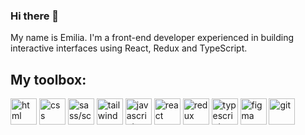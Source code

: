 ### Hi there 👋

My name is Emilia. I'm a front-end developer experienced in building interactive interfaces using React, Redux and TypeScript.  

## My toolbox:
<img alt="html" src="https://github.com/emiliaweb/emiliaweb/assets/81705094/b32fdf57-61ee-427a-88be-787becb8146b" width="42">
<img alt="css" src="https://github.com/emiliaweb/emiliaweb/assets/81705094/e77b25d8-aa61-478a-aaed-077766c5ea8e" width="42">
<img alt="sass/scss" src="https://github.com/emiliaweb/emiliaweb/assets/81705094/8c26968d-e2d6-4ec0-ba0b-d6b55466f1fd" width="42">
<img alt="tailwind" src="https://github.com/emiliaweb/emiliaweb/assets/81705094/6d0626fc-c1af-4a8a-8713-0ef9379ae5ff" width="42">
<img alt="javascript" src="https://github.com/emiliaweb/emiliaweb/assets/81705094/02f3624d-2ae4-4f48-b04d-33f7d892140d" width="42">
<img alt="react" src="https://github.com/emiliaweb/emiliaweb/assets/81705094/1a364bbc-ddfb-4676-b0b2-de29992d0b7b" width="42">
<img alt="redux" src="https://github.com/emiliaweb/emiliaweb/assets/81705094/e9355d99-ddf1-44e7-a207-6f996ade551f" width="42">
<img alt="typescript" src="https://github.com/emiliaweb/emiliaweb/assets/81705094/a22680e8-40dc-4459-912b-85e71ca11d72" width="42">
<img alt="figma" src="https://github.com/emiliaweb/emiliaweb/assets/81705094/045d658a-36ba-40bc-a3d6-32b192b647d0" width="42">
<img alt="git" src="https://github.com/emiliaweb/emiliaweb/assets/81705094/a74af188-282f-4004-86ac-a8a5b196d075" width="42">
